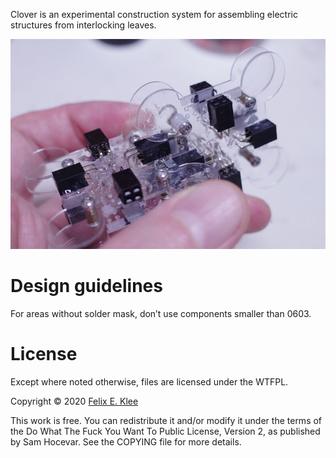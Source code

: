 Clover is an experimental construction system for assembling
electric structures from interlocking leaves.

![Laser cut mockup](mockup.jpg)


Design guidelines
=================

For areas without solder mask, don’t use components smaller than 0603.


License
=======

Except where noted otherwise, files are licensed under the WTFPL.

Copyright © 2020 [Felix E. Klee](felix.klee@inka.de)

This work is free. You can redistribute it and/or modify it under the
terms of the Do What The Fuck You Want To Public License, Version 2,
as published by Sam Hocevar. See the COPYING file for more details.
